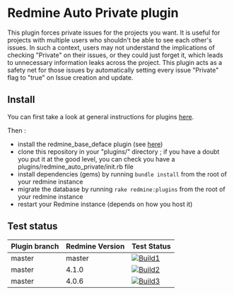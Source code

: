 Redmine Auto Private plugin
===========================

This plugin forces private issues for the projects you want. It is useful for projects with
multiple users who shouldn't be able to see each other's issues. In such a context, users
may not understand the implications of checking "Private" on their issues, or they could
just forget it, which leads to unnecessary information leaks across the project. This plugin
acts as a safety net for those issues by automatically setting every issue "Private" flag
to "true" on Issue creation and update.

Install
-------

You can first take a look at general instructions for plugins [here](http://www.redmine.org/wiki/redmine/Plugins).

Then :
* install the redmine_base_deface plugin (see [here](https://github.com/jbbarth/redmine_base_deface))
* clone this repository in your "plugins/" directory ; if you have a doubt you put it at the good level, you can check you have a plugins/redmine_auto_private/init.rb file
* install dependencies (gems) by running `bundle install` from the root of your redmine instance
* migrate the database by running `rake redmine:plugins` from the root of your redmine instance
* restart your Redmine instance (depends on how you host it)

Test status
----------

|Plugin branch| Redmine Version   | Test Status       |
|-------------|-------------------|-------------------|
|master       | master            | [![Build1][1]][5] |  
|master       | 4.1.0             | [![Build2][2]][5] |  
|master       | 4.0.6             | [![Build3][3]][5] |

[1]: https://travis-matrix-badges.herokuapp.com/repos/jbbarth/redmine_auto_private/branches/master/1
[2]: https://travis-matrix-badges.herokuapp.com/repos/jbbarth/redmine_auto_private/branches/master/2
[3]: https://travis-matrix-badges.herokuapp.com/repos/jbbarth/redmine_auto_private/branches/master/3
[5]: https://travis-ci.com/jbbarth/redmine_auto_private
